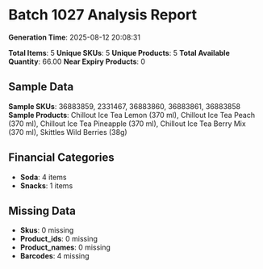 # Batch 1027 Analysis Report

**Generation Time**: 2025-08-12 20:08:31

**Total Items**: 5
**Unique SKUs**: 5
**Unique Products**: 5
**Total Available Quantity**: 66.00
**Near Expiry Products**: 0

## Sample Data
**Sample SKUs**: 36883859, 2331467, 36883860, 36883861, 36883858
**Sample Products**: Chillout Ice Tea Lemon (370 ml), Chillout Ice Tea Peach (370 ml), Chillout Ice Tea Pineapple (370 ml), Chillout Ice Tea Berry Mix (370 ml), Skittles Wild Berries (38g)

## Financial Categories
- **Soda**: 4 items
- **Snacks**: 1 items

## Missing Data
- **Skus**: 0 missing
- **Product_ids**: 0 missing
- **Product_names**: 0 missing
- **Barcodes**: 4 missing
